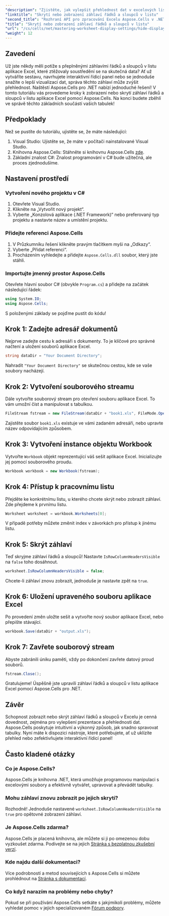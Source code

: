 ```yaml
---
"description": "Zjistěte, jak vylepšit přehlednost dat v excelových listech efektivním zobrazením nebo skrytím záhlaví řádků a sloupců pomocí knihovny Aspose.Cells pro .NET."
"linktitle": "Skrytí nebo zobrazení záhlaví řádků a sloupců v listu"
"second_title": "Rozhraní API pro zpracování Excelu Aspose.Cells v .NET"
"title": "Skrytí nebo zobrazení záhlaví řádků a sloupců v listu"
"url": "/cs/cells/net/mastering-worksheet-display-settings/hide-display-row-column-headers/"
"weight": 12
---
```


## Zavedení

Už jste někdy měli potíže s přeplněnými záhlavími řádků a sloupců v listu aplikace Excel, které ztěžovaly soustředění se na skutečná data? Ať už vytváříte sestavu, navrhujete interaktivní řídicí panel nebo se jednoduše snažíte o lepší vizualizaci dat, správa těchto záhlaví může zvýšit přehlednost. Naštěstí Aspose.Cells pro .NET nabízí jednoduché řešení! V tomto tutoriálu vás provedeme kroky k zobrazení nebo skrytí záhlaví řádků a sloupců v listu aplikace Excel pomocí Aspose.Cells. Na konci budete zběhlí ve správě těchto základních součástí vašich tabulek!

## Předpoklady

Než se pustíte do tutoriálu, ujistěte se, že máte následující:

1. Visual Studio: Ujistěte se, že máte v počítači nainstalované Visual Studio.
2. Knihovna Aspose.Cells: Stáhněte si knihovnu Aspose.Cells [zde](https://releases.aspose.com/cells/net/).
3. Základní znalost C#: Znalost programování v C# bude užitečná, ale proces zjednodušíme.

## Nastavení prostředí

### Vytvoření nového projektu v C#

1. Otevřete Visual Studio.
2. Klikněte na „Vytvořit nový projekt“.
3. Vyberte „Konzolová aplikace (.NET Framework)“ nebo preferovaný typ projektu a nastavte název a umístění projektu.

### Přidejte referenci Aspose.Cells

1. V Průzkumníku řešení klikněte pravým tlačítkem myši na „Odkazy“.
2. Vyberte „Přidat referenci“.
3. Procházením vyhledejte a přidejte `Aspose.Cells.dll` soubor, který jste stáhli.

### Importujte jmenný prostor Aspose.Cells

Otevřete hlavní soubor C# (obvykle `Program.cs`) a přidejte na začátek následující řádek:

```csharp
using System.IO;
using Aspose.Cells;
```

S položenými základy se pojďme pustit do kódu!

## Krok 1: Zadejte adresář dokumentů

Nejprve zadejte cestu k adresáři s dokumenty. To je klíčové pro správné načtení a uložení souborů aplikace Excel.

```csharp
string dataDir = "Your Document Directory";
```

Nahradit `"Your Document Directory"` se skutečnou cestou, kde se vaše soubory nacházejí.

## Krok 2: Vytvoření souborového streamu

Dále vytvořte souborový stream pro otevření souboru aplikace Excel. To vám umožní číst a manipulovat s tabulkou.

```csharp
FileStream fstream = new FileStream(dataDir + "book1.xls", FileMode.Open);
```

Zajistěte soubor `book1.xls` existuje ve vámi zadaném adresáři, nebo upravte název odpovídajícím způsobem.

## Krok 3: Vytvoření instance objektu Workbook

Vytvořte `Workbook` objekt reprezentující váš sešit aplikace Excel. Inicializujte jej pomocí souborového proudu.

```csharp
Workbook workbook = new Workbook(fstream);
```

## Krok 4: Přístup k pracovnímu listu

Přejděte ke konkrétnímu listu, u kterého chcete skrýt nebo zobrazit záhlaví. Zde přejdeme k prvnímu listu.

```csharp
Worksheet worksheet = workbook.Worksheets[0];
```

V případě potřeby můžete změnit index v závorkách pro přístup k jinému listu.

## Krok 5: Skrýt záhlaví

Teď skryjme záhlaví řádků a sloupců! Nastavte `IsRowColumnHeadersVisible` na `false` toho dosáhnout.

```csharp
worksheet.IsRowColumnHeadersVisible = false;
```

Chcete-li záhlaví znovu zobrazit, jednoduše je nastavte zpět na `true`.

## Krok 6: Uložení upraveného souboru aplikace Excel

Po provedení změn uložte sešit a vytvořte nový soubor aplikace Excel, nebo přepište stávající.

```csharp
workbook.Save(dataDir + "output.xls");
```

## Krok 7: Zavřete souborový stream

Abyste zabránili úniku paměti, vždy po dokončení zavřete datový proud souborů.

```csharp
fstream.Close();
```

Gratulujeme! Úspěšně jste upravili záhlaví řádků a sloupců v listu aplikace Excel pomocí Aspose.Cells pro .NET.

## Závěr

Schopnost zobrazit nebo skrýt záhlaví řádků a sloupců v Excelu je cenná dovednost, zejména pro vylepšení prezentace a přehlednosti dat. Aspose.Cells poskytuje intuitivní a výkonný způsob, jak snadno spravovat tabulky. Nyní máte k dispozici nástroje, které potřebujete, ať už uklízíte přehled nebo zefektivňujete interaktivní řídicí panel!

## Často kladené otázky

### Co je Aspose.Cells?
Aspose.Cells je knihovna .NET, která umožňuje programovou manipulaci s excelovými soubory a efektivně vytvářet, upravovat a převádět tabulky.

### Mohu záhlaví znovu zobrazit po jejich skrytí?
Rozhodně! Jednoduše nastavené `worksheet.IsRowColumnHeadersVisible` na `true` pro opětovné zobrazení záhlaví.

### Je Aspose.Cells zdarma?
Aspose.Cells je placená knihovna, ale můžete si ji po omezenou dobu vyzkoušet zdarma. Podívejte se na jejich [Stránka s bezplatnou zkušební verzí](https://releases.aspose.com/).

### Kde najdu další dokumentaci?
Více podrobností a metod souvisejících s Aspose.Cells si můžete prohlédnout na [Stránka s dokumentací](https://reference.aspose.com/cells/net/).

### Co když narazím na problémy nebo chyby?
Pokud se při používání Aspose.Cells setkáte s jakýmikoli problémy, můžete vyhledat pomoc v jejich specializovaném [Fórum podpory](https://forum.aspose.com/c/cells/9).